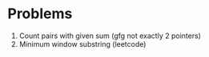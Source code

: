 # Problems
1) Count pairs with given sum (gfg not exactly 2 pointers)
2) Minimum window substring (leetcode)

